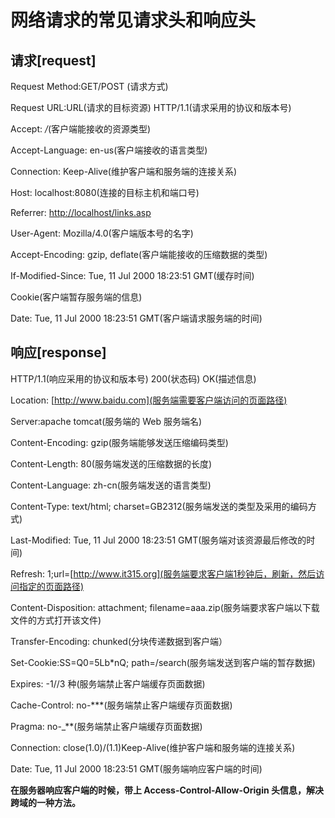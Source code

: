 # 网络请求的常见请求头和响应头

## 请求[request]

Request Method:GET/POST (请求方式)

Request URL:URL(请求的目标资源)
HTTP/1.1(请求采用的协议和版本号)

Accept: _/_(客户端能接收的资源类型)

Accept-Language: en-us(客户端接收的语言类型)

Connection: Keep-Alive(维护客户端和服务端的连接关系)

Host: localhost:8080(连接的目标主机和端口号)

Referrer: [http://localhost/links.asp](来源)

User-Agent: Mozilla/4.0(客户端版本号的名字)

Accept-Encoding: gzip, deflate(客户端能接收的压缩数据的类型)

If-Modified-Since: Tue, 11 Jul 2000 18:23:51 GMT(缓存时间)

Cookie(客户端暂存服务端的信息)

Date: Tue, 11 Jul 2000 18:23:51 GMT(客户端请求服务端的时间)

## 响应[response]

HTTP/1.1(响应采用的协议和版本号) 200(状态码) OK(描述信息)

Location: [http://www.baidu.com](服务端需要客户端访问的页面路径)

Server:apache tomcat(服务端的 Web 服务端名)

Content-Encoding: gzip(服务端能够发送压缩编码类型)

Content-Length: 80(服务端发送的压缩数据的长度)

Content-Language: zh-cn(服务端发送的语言类型)

Content-Type: text/html; charset=GB2312(服务端发送的类型及采用的编码方式)

Last-Modified: Tue, 11 Jul 2000 18:23:51 GMT(服务端对该资源最后修改的时间)

Refresh: 1;url=[http://www.it315.org](服务端要求客户端1秒钟后，刷新，然后访问指定的页面路径)

Content-Disposition: attachment; filename=aaa.zip(服务端要求客户端以下载文件的方式打开该文件)

Transfer-Encoding: chunked(分块传递数据到客户端）

Set-Cookie:SS=Q0=5Lb\*nQ; path=/search(服务端发送到客户端的暂存数据)

Expires: -1//3 种(服务端禁止客户端缓存页面数据)

Cache-Control: no-\*\*\*(服务端禁止客户端缓存页面数据)

Pragma: no-\_\*\*(服务端禁止客户端缓存页面数据)

Connection: close(1.0)/(1.1)Keep-Alive(维护客户端和服务端的连接关系)

Date: Tue, 11 Jul 2000 18:23:51 GMT(服务端响应客户端的时间)

**在服务器响应客户端的时候，带上 Access-Control-Allow-Origin 头信息，解决跨域的一种方法。**
